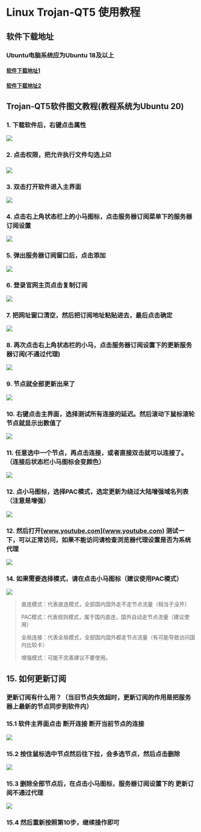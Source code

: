 # Linux Trojan-QT5 使用教程

## 软件下载地址

### Ubuntu电脑系统应为Ubuntu 18及以上

#### [软件下载地址1](https://airnet.lanzous.com/iPyZIoi6xsj)

#### [软件下载地址2](https://abcabc.cyou/s/njmqtl)

## Trojan-QT5软件图文教程\(教程系统为Ubuntu 20\)

### 1. 下载软件后，右键点击属性

![](../.gitbook/assets/xnip2021-04-27_20-15-23%20%281%29.png)

### 2. 点击权限，把允许执行文件勾选上☑️

![](../.gitbook/assets/xnip2021-04-27_20-15-56%20%281%29.png)

### 3. 双击打开软件进入主界面

![](../.gitbook/assets/xnip2021-04-27_20-19-25.png)

### 4. 点击右上角状态栏上的小马图标，点击服务器订阅菜单下的服务器订阅设置

![](../.gitbook/assets/xnip2021-04-27_20-20-27.png)

### 5. 弹出服务器订阅窗口后，点击添加

![](../.gitbook/assets/xnip2021-04-27_20-21-53.png)

### 6. 登录官网主页点击复制订阅

![](../.gitbook/assets/xnip2021-04-27_20-52-43.png)

### 7. 把网址窗口清空，然后把订阅地址粘贴进去，最后点击确定

![](../.gitbook/assets/xnip2021-04-27_20-24-55.png)

### 8. 再次点击右上角状态栏的小马，点击服务器订阅设置下的更新服务器订阅\(不通过代理\)

![](../.gitbook/assets/xnip2021-04-27_20-28-29.png)

### 9. 节点就全部更新出来了

![](../.gitbook/assets/xnip2021-04-27_20-29-35.png)

### 10. 右键点击主界面，选择测试所有连接的延迟。然后滚动下鼠标滚轮节点就显示出数值了

![](../.gitbook/assets/xnip2021-04-27_20-30-34.png)

### 11. 任意选中一个节点，再点击连接，或者直接双击就可以连接了。（连接后状态栏小马图标会变颜色）

![](../.gitbook/assets/xnip2021-04-27_20-32-34.png)

### 12. 点小马图标，选择PAC模式，选定更新为绕过大陆增强域名列表（注意是增强）

![](../.gitbook/assets/xnip2021-04-27_20-34-53.png)

### 12. 然后打开[www.youtube.com](www.youtube.com) 测试一下，可以正常访问，如果不能访问请检查浏览器代理设置是否为系统代理

![](../.gitbook/assets/xnip2021-04-27_20-37-20.png)

### 14. 如果需要选择模式，请在点击小马图标（建议使用PAC模式）

![](../.gitbook/assets/xnip2021-04-27_20-41-06.png)

> 直连模式：代表直连模式，全部国内国外走不走节点流量（相当于没开）
>
> PAC模式：代表规则模式，属于国内直连，国外自动走节点流量（建议使用）
>
> 全局连接：代表全局模式，全部国内国外都走节点流量（有可能导致访问国内比较卡）
>
> 增强模式：可能不完善建议不要使用。

## 15. 如何更新订阅

### 更新订阅有什么用？（当旧节点失效超时，更新订阅的作用是把服务器上最新的节点同步到软件内）

### 15.1 软件主界面点击 断开连接  断开当前节点的连接

![](../.gitbook/assets/xnip2021-04-27_20-44-28.png)

### 15.2 按住鼠标选中节点然后往下拉，会多选节点，然后点击删除

![](../.gitbook/assets/xnip2021-04-27_20-46-10.png)

### 15.3 删除全部节点后，在点击小马图标，服务器订阅设置下的 更新订阅不通过代理

![](../.gitbook/assets/xnip2021-04-27_20-28-29.png)

### 15.4 然后重新按照第10步，继续操作即可  

